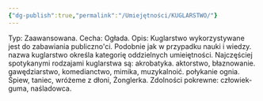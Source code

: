 ```yaml
---
{"dg-publish":true,"permalink":"/Umiejętności/KUGLARSTWO/"}
---
```


Typ: Zaawansowana.
Cecha: Ogłada.
Opis: Kuglarstwo wykorzystywane jest do zabawiania publiczno'ci.
Podobnie jak w przypadku nauki i wiedzy. nazwa kuglarstwo
określa kategorię oddzielnych umieiętności. Najczęściej
spotykanymi rodzajami kuglarstwa są: akrobatyka. aktorstwo,
błaznowanie. gawędziarstwo, komedianctwo, mimika,
muzykalnoić. połykanie ognia. Śpiew, taniec, wróżeme z
dłoni, Żonglerka.
Zdolności pokrewne: człowiek-guma, naśladowca.